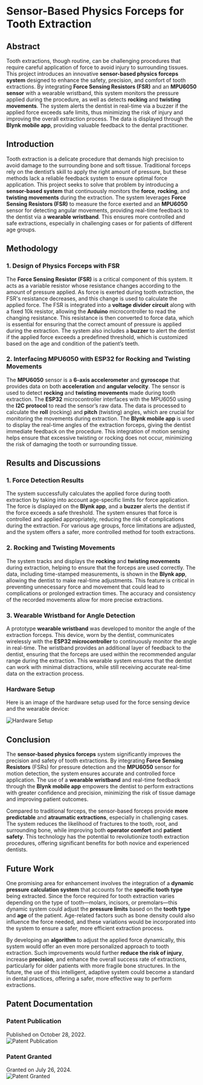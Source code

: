 # Sensor-Based Physics Forceps for Tooth Extraction

## Abstract
Tooth extractions, though routine, can be challenging procedures that require careful application of force to avoid injury to surrounding tissues. This project introduces an innovative **sensor-based physics forceps system** designed to enhance the safety, precision, and comfort of tooth extractions. By integrating **Force Sensing Resistors (FSR)** and an **MPU6050 sensor** with a wearable wristband, this system monitors the pressure applied during the procedure, as well as detects **rocking** and **twisting movements**. The system alerts the dentist in real-time via a buzzer if the applied force exceeds safe limits, thus minimizing the risk of injury and improving the overall extraction process. The data is displayed through the **Blynk mobile app**, providing valuable feedback to the dental practitioner.

## Introduction
Tooth extraction is a delicate procedure that demands high precision to avoid damage to the surrounding bone and soft tissue. Traditional forceps rely on the dentist’s skill to apply the right amount of pressure, but these methods lack a reliable feedback system to ensure optimal force application. This project seeks to solve that problem by introducing a **sensor-based system** that continuously monitors the **force**, **rocking**, and **twisting movements** during the extraction. The system leverages **Force Sensing Resistors (FSR)** to measure the force exerted and an **MPU6050** sensor for detecting angular movements, providing real-time feedback to the dentist via a **wearable wristband**. This ensures more controlled and safe extractions, especially in challenging cases or for patients of different age groups.

## Methodology

### 1. **Design of Physics Forceps with FSR**
The **Force Sensing Resistor (FSR)** is a critical component of this system. It acts as a variable resistor whose resistance changes according to the amount of pressure applied. As force is exerted during tooth extraction, the FSR's resistance decreases, and this change is used to calculate the applied force. The FSR is integrated into a **voltage divider circuit** along with a fixed 10k resistor, allowing the **Arduino** microcontroller to read the changing resistance. This resistance is then converted to force data, which is essential for ensuring that the correct amount of pressure is applied during the extraction. The system also includes a **buzzer** to alert the dentist if the applied force exceeds a predefined threshold, which is customized based on the age and condition of the patient’s teeth.

### 2. **Interfacing MPU6050 with ESP32 for Rocking and Twisting Movements**
The **MPU6050** sensor is a **6-axis accelerometer** and **gyroscope** that provides data on both **acceleration** and **angular velocity**. The sensor is used to detect **rocking** and **twisting movements** made during tooth extraction. The **ESP32** microcontroller interfaces with the MPU6050 using the **I2C protocol** to read the sensor’s raw data. The data is processed to calculate the **roll** (rocking) and **pitch** (twisting) angles, which are crucial for monitoring the movements during extraction. The **Blynk mobile app** is used to display the real-time angles of the extraction forceps, giving the dentist immediate feedback on the procedure. This integration of motion sensing helps ensure that excessive twisting or rocking does not occur, minimizing the risk of damaging the tooth or surrounding tissue.

## Results and Discussions

### 1. **Force Detection Results**
The system successfully calculates the applied force during tooth extraction by taking into account age-specific limits for force application. The force is displayed on the **Blynk app**, and a **buzzer** alerts the dentist if the force exceeds a safe threshold. The system ensures that force is controlled and applied appropriately, reducing the risk of complications during the extraction. For various age groups, force limitations are adjusted, and the system offers a safer, more controlled method for tooth extractions.

### 2. **Rocking and Twisting Movements**
The system tracks and displays the **rocking** and **twisting movements** during extraction, helping to ensure that the forceps are used correctly. The data, including time-stamped measurements, is shown in the **Blynk app**, allowing the dentist to make real-time adjustments. This feature is critical in preventing unnecessary force and movement that could lead to complications or prolonged extraction times. The accuracy and consistency of the recorded movements allow for more precise extractions.

### 3. **Wearable Wristband for Angle Detection**
A prototype **wearable wristband** was developed to monitor the angle of the extraction forceps. This device, worn by the dentist, communicates wirelessly with the **ESP32 microcontroller** to continuously monitor the angle in real-time. The wristband provides an additional layer of feedback to the dentist, ensuring that the forceps are used within the recommended angular range during the extraction. This wearable system ensures that the dentist can work with minimal distractions, while still receiving accurate real-time data on the extraction process.
### Hardware Setup

Here is an image of the hardware setup used for the force sensing device and the wearable device:

![Hardware Setup](https://github.com/hridyasatish/Sensor-Based-Physics-Forceps-for-Tooth-Extraction/blob/main/Hardware%20Setup.jpg)
## Conclusion
The **sensor-based physics forceps** system significantly improves the precision and safety of tooth extractions. By integrating **Force Sensing Resistors** (FSRs) for pressure detection and the **MPU6050** sensor for motion detection, the system ensures accurate and controlled force application. The use of a **wearable wristband** and real-time feedback through the **Blynk mobile app** empowers the dentist to perform extractions with greater confidence and precision, minimizing the risk of tissue damage and improving patient outcomes.

Compared to traditional forceps, the sensor-based forceps provide **more predictable** and **atraumatic extractions**, especially in challenging cases. The system reduces the likelihood of fractures to the tooth, root, and surrounding bone, while improving both **operator comfort** and **patient safety**. This technology has the potential to revolutionize tooth extraction procedures, offering significant benefits for both novice and experienced dentists.

## Future Work
One promising area for enhancement involves the integration of a **dynamic pressure calculation system** that accounts for the **specific tooth type** being extracted. Since the force required for tooth extraction varies depending on the type of tooth—molars, incisors, or premolars—this dynamic system could adjust the **pressure limits** based on the **tooth type** and **age** of the patient. Age-related factors such as bone density could also influence the force needed, and these variations would be incorporated into the system to ensure a safer, more efficient extraction process. 

By developing an **algorithm** to adjust the applied force dynamically, this system would offer an even more personalized approach to tooth extraction. Such improvements would further **reduce the risk of injury**, increase **precision**, and enhance the overall success rate of extractions, particularly for older patients with more fragile bone structures. In the future, the use of this intelligent, adaptive system could become a standard in dental practices, offering a safer, more effective way to perform extractions.
## Patent Documentation

### Patent Publication
Published on October 28, 2022.  
![Patent Publication](https://github.com/hridyasatish/Sensor-Based-Physics-Forceps-for-Tooth-Extraction/blob/main/Patent%20Publication.png)

### Patent Granted
Granted on July 26, 2024.  
![Patent Granted](https://github.com/hridyasatish/Sensor-Based-Physics-Forceps-for-Tooth-Extraction/blob/main/Patent%20Granted.png)

